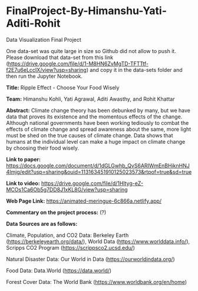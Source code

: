 # FinalProject-By-Himanshu-Yati-Aditi-Rohit
Data Visualization Final Project

One data-set was quite large in size so Github did not allow to push it. Please download that data-set from this link (https://drive.google.com/file/d/1-M8HN6ZvMgTD-TFTTtf-f2E7u6eLccIX/view?usp=sharing) and copy it in the data-sets folder and then run the Jupyter Notebook.


**Title:** Ripple Effect - Choose Your Food Wisely

**Team:** Himanshu Kohli, Yati Agrawal, Aditi Awasthy, and Rohit Khattar

**Abstract:** Climate change theory has been debunked by many, but we have data that proves its existence and the momentous 
effects of the change. Although national governments have been working tediously to combat the effects of 
climate change and spread awareness about the same, more light must be shed on the true causes of climate change. 
Data shows that humans at the individual level can make a huge impact on climate change by choosing their 
food wisely.

**Link to paper:** https://docs.google.com/document/d/1dGLGwhb_QvS6ARIWmEnBHiknHNJ4Imjg/edit?usp=sharing&ouid=113163451910125023573&rtpof=true&sd=true

**Link to video:** https://drive.google.com/file/d/1Hltyg-eZ-MCOs1Ca6Ob5g7DD8J1xKL8G/view?usp=sharing

**Web Page Link:** https://animated-meringue-6c866a.netlify.app/

**Commentary on the project process:** (?)



**Data Sources are as follows:** 

Climate, Population, and CO2 Data: Berkeley Earth (https://berkeleyearth.org/data/), World Data (https://www.worlddata.info/), Scripps CO2  Program (https://scrippsco2.ucsd.edu/)

Natural Disaster Data: Our World in Data (https://ourworldindata.org/)

Food Data: Data.World (https://data.world/) 

Forest Cover Data: The World Bank (https://www.worldbank.org/en/home)

